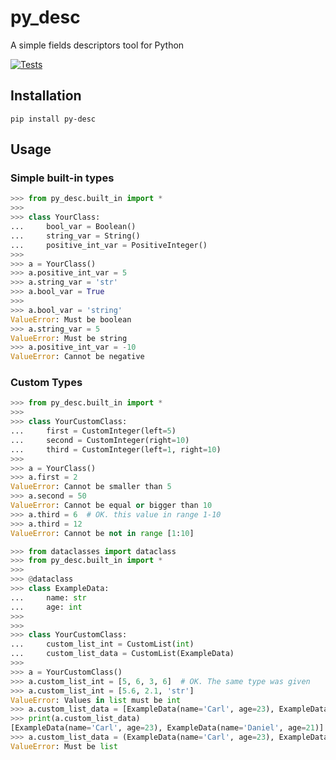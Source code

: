 # py_desc
A simple fields descriptors tool for Python 

[![Tests](https://github.com/syth0le/py_desc/actions/workflows/run_tests.yml/badge.svg)](https://github.com/syth0le/py_desc/actions/workflows/run_tests.yml)

Installation
------------

`pip install py-desc`

Usage
-----

### Simple built-in types

``` python
>>> from py_desc.built_in import *
>>>
>>> class YourClass:
...     bool_var = Boolean()
...     string_var = String()
...     positive_int_var = PositiveInteger()
>>>
>>> a = YourClass()
>>> a.positive_int_var = 5
>>> a.string_var = 'str'
>>> a.bool_var = True
>>>
>>> a.bool_var = 'string'
ValueError: Must be boolean
>>> a.string_var = 5
ValueError: Must be string
>>> a.positive_int_var = -10
ValueError: Cannot be negative
```

### Custom Types

``` python
>>> from py_desc.built_in import *
>>>
>>> class YourCustomClass:
...     first = CustomInteger(left=5)
...     second = CustomInteger(right=10)
...     third = CustomInteger(left=1, right=10)
>>>
>>> a = YourClass()
>>> a.first = 2
ValueError: Cannot be smaller than 5
>>> a.second = 50
ValueError: Cannot be equal or bigger than 10
>>> a.third = 6  # OK. this value in range 1-10
>>> a.third = 12
ValueError: Cannot be not in range [1:10]
```

``` python
>>> from dataclasses import dataclass
>>> from py_desc.built_in import *
>>>
>>> @dataclass
>>> class ExampleData:
...     name: str
...     age: int
>>>
>>>
>>> class YourCustomClass:
...     custom_list_int = CustomList(int)
...     custom_list_data = CustomList(ExampleData)
>>>
>>> a = YourCustomClass()
>>> a.custom_list_int = [5, 6, 3, 6]  # OK. The same type was given
>>> a.custom_list_int = [5.6, 2.1, 'str']
ValueError: Values in list must be int
>>> a.custom_list_data = [ExampleData(name='Carl', age=23), ExampleData(name='Daniel', age=21)]
>>> print(a.custom_list_data)
[ExampleData(name='Carl', age=23), ExampleData(name='Daniel', age=21)]
>>> a.custom_list_data = (ExampleData(name='Carl', age=23), ExampleData(name='Daniel', age=21))
ValueError: Must be list
```
